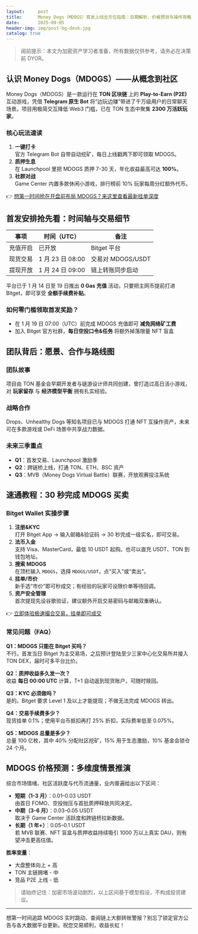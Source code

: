 ```yaml
---
layout:     post
title:      Money Dogs（MDOGS）首发上线全方位指南：日期解析、价格预测与操作攻略
date:       2025-09-05
header-img: img/post-bg-desk.jpg
catalog: true
---
```


> 阅前提示：本文为加密资产学习者准备，所有数据仅供参考，请务必在决策前 DYOR。

## 认识 Money Dogs（MDOGS）——从概念到社区

Money Dogs（MDOGS）是一款运行在 **TON 区块链** 上的 **Play-to-Earn (P2E)** 互动游戏，凭借 **Telegram 原生 Bot** 将“边玩边赚”带进了千万级用户的日常聊天场景。项目用极简交互降低 Web3 门槛，已在 TON 生态中聚集 **2300 万活跃玩家**。

### 核心玩法速读

1. **一键打卡**  
   官方 Telegram Bot 自带自动挖矿，每日上线戳两下即可领取 MDOGS。
2. **质押生息**  
   在 Launchpool 里把 MDOGS 质押 7-30 天，年化收益最高可达 **100%**。
3. **社群对战**  
   Game Center 内置多款休闲小游戏，排行榜前 10% 玩家每周分红额外代币。

👉 [想第一时间抢在开盘前布局 MDOGS？来这里查看最新挂单深度](https://okxdog.com/)

## 首发安排抢先看：时间轴与交易细节

| 事项        | 时间（UTC）               | 备注              |
|-------------|---------------------------|-------------------|
| 充值开启    | 已开放                    | Bitget 平台       |
| 现货交易    | 1 月 23 日 08:00          | 交易对 MDOGS/USDT |
| 提现开放    | 1 月 24 日 09:00          | 链上转账同步启动  |

平台已于 1 月 14 日至 19 日推出 **0 Gas 充值** 活动，只要把主网币提前打进 Bitget，即可享受 **全额手续费补贴**。

### 如何零门槛领取首发奖励？

- 在 1 月 19 日 07:00（UTC）前完成 MDOGS 充值即可 **减免网络矿工费**
- 加入 Bitget 官方社群，**每日空投口令&任务** 将额外掉落限量 NFT 盲盒

## 团队背后：愿景、合作与路线图

### 团队故事  
项目由 TON 基金会早期开发者与链游设计师共同创建，曾打造过高日活小游戏，对 **玩家留存** 与 **经济模型平衡** 拥有扎实经验。

### 战略合作  
Drops、Unhealthy Dogs 等知名项目已与 MDOGS 打通 NFT 互操作资产，未来可在多款游戏或 DeFi 场景中共享战力数据。

### 未来三季重点

- **Q1**：首发交易、Launchpool 激励季
- **Q2**：跨链桥上线，打通 TON、ETH、BSC 资产
- **Q3**：MVB（Money Dogs Virtual Battle）联赛，开放观赛投注系统

## 速通教程：30 秒完成 MDOGS 买卖

### Bitget Wallet 实操步骤

1. **注册&KYC**  
   打开 Bitget App → 输入邮箱&验证码 → 30 秒完成一级实名，即可交易。
2. **法币入金**  
   支持 Visa、MasterCard，最低 10 USDT 起购。也可以直充 USDT、TON 到钱包地址。
3. **搜索 MDOGS**  
   在顶栏输入 `MDOGS`，选择 `MDOGS/USDT`，点“买入”或“卖出”。
4. **挂单/市价**  
   新手选“市价”即可秒成交；有经验的玩家可设限价单等待回调。
5. **资产安全管理**  
   首次提现先设谷歌验证，建议额外开启交易密码与邮箱双重确认。

👉 [立即体验极速撮合交易，挂单即可成交](https://okxdog.com/)

### 常见问题（FAQ）

**Q1：MDOGS 只能在 Bitget 买吗？**  
不行。首发当日 Bitget 为主交易场，之后预计登陆至少三家中心化交易所并接入 TON DEX，届时可多平台比价。

**Q2：质押收益多久发一次？**  
收益 **每日 00:00 UTC** 计算，T+1 自动返到现货账户，可随时赎回。

**Q3：KYC 必须做吗？**  
是的。Bitget 要求 Level 1 及以上才能提现；不做无法完成 MDOGS 转出。

**Q4：交易手续费多少？**  
现货挂单 0.1%；使用平台币抵扣再打 25% 折扣，实际费率低至 0.075%。

**Q5：MDOGS 总量是多少？**  
总量 100 亿枚，其中 40% 分配社区挖矿，15% 用于生态激励，10% 基金会锁仓 24 个月。

## MDOGS 价格预测：多维度情景推演

综合市场情绪、社区活跃度与代币流通量，业内普遍给出以下区间：

- **短期（1-3 月）**：0.01–0.03 USDT  
  由首日 FOMO、空投抛压与首批质押释放共同决定。  
- **中期（3-6 月）**：0.03–0.05 USDT  
  取决于 Game Center 活跃度和跨链桥拉新数据。  
- **长期（1 年+）**：0.05–0.1 USDT  
  若 MVB 联赛、NFT 盲盒与质押收益持续吸引 1000 万以上真实 DAU，则有望冲击更高估值。

**胜率变量**：  
- 大盘整体向上 + 高  
- TON 主链拥堵 - 中  
- 竞品 P2E 上线 - 低  

> 请始终记住：加密市场波动剧烈，以上区间基于模型假设，不构成投资建议。

---

想第一时间追踪 MDOGS 实时跳动、查阅链上大额转账警报？别忘了锁定官方公告与各大数据平台更新。祝您交易顺利，收益长虹！